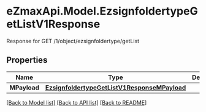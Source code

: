 # eZmaxApi.Model.EzsignfoldertypeGetListV1Response
Response for GET /1/object/ezsignfoldertype/getList

## Properties

Name | Type | Description | Notes
------------ | ------------- | ------------- | -------------
**MPayload** | [**EzsignfoldertypeGetListV1ResponseMPayload**](EzsignfoldertypeGetListV1ResponseMPayload.md) |  | 

[[Back to Model list]](../README.md#documentation-for-models) [[Back to API list]](../README.md#documentation-for-api-endpoints) [[Back to README]](../README.md)

